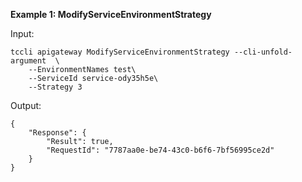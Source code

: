**Example 1: ModifyServiceEnvironmentStrategy**



Input: 

```
tccli apigateway ModifyServiceEnvironmentStrategy --cli-unfold-argument  \
    --EnvironmentNames test\
    --ServiceId service-ody35h5e\
    --Strategy 3
```

Output: 
```
{
    "Response": {
        "Result": true,
        "RequestId": "7787aa0e-be74-43c0-b6f6-7bf56995ce2d"
    }
}
```

